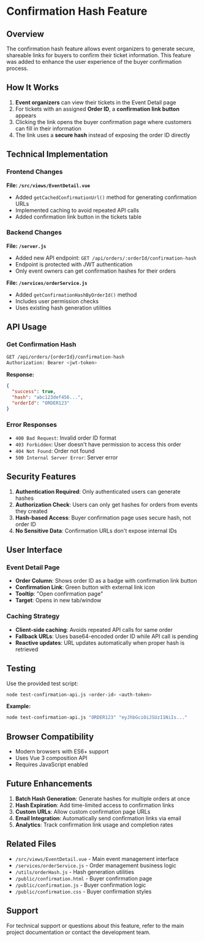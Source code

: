 # Confirmation Hash Feature

## Overview

The confirmation hash feature allows event organizers to generate secure, shareable links for buyers to confirm their ticket information. This feature was added to enhance the user experience of the buyer confirmation process.

## How It Works

1. **Event organizers** can view their tickets in the Event Detail page
2. For tickets with an assigned **Order ID**, a **confirmation link button** appears
3. Clicking the link opens the buyer confirmation page where customers can fill in their information
4. The link uses a **secure hash** instead of exposing the order ID directly

## Technical Implementation

### Frontend Changes

**File: `/src/views/EventDetail.vue`**

- Added `getCachedConfirmationUrl()` method for generating confirmation URLs
- Implemented caching to avoid repeated API calls
- Added confirmation link button in the tickets table

### Backend Changes

**File: `/server.js`**

- Added new API endpoint: `GET /api/orders/:orderId/confirmation-hash`
- Endpoint is protected with JWT authentication
- Only event owners can get confirmation hashes for their orders

**File: `/services/orderService.js`**

- Added `getConfirmationHashByOrderId()` method
- Includes user permission checks
- Uses existing hash generation utilities

## API Usage

### Get Confirmation Hash

```bash
GET /api/orders/{orderId}/confirmation-hash
Authorization: Bearer <jwt-token>
```

**Response:**
```json
{
  "success": true,
  "hash": "abc123def456...",
  "orderId": "ORDER123"
}
```

### Error Responses

- `400 Bad Request`: Invalid order ID format
- `403 Forbidden`: User doesn't have permission to access this order
- `404 Not Found`: Order not found
- `500 Internal Server Error`: Server error

## Security Features

1. **Authentication Required**: Only authenticated users can generate hashes
2. **Authorization Check**: Users can only get hashes for orders from events they created
3. **Hash-based Access**: Buyer confirmation page uses secure hash, not order ID
4. **No Sensitive Data**: Confirmation URLs don't expose internal IDs

## User Interface

### Event Detail Page

- **Order Column**: Shows order ID as a badge with confirmation link button
- **Confirmation Link**: Green button with external link icon
- **Tooltip**: "Open confirmation page"
- **Target**: Opens in new tab/window

### Caching Strategy

- **Client-side caching**: Avoids repeated API calls for same order
- **Fallback URLs**: Uses base64-encoded order ID while API call is pending
- **Reactive updates**: URL updates automatically when proper hash is retrieved

## Testing

Use the provided test script:

```bash
node test-confirmation-api.js <order-id> <auth-token>
```

**Example:**
```bash
node test-confirmation-api.js "ORDER123" "eyJhbGciOiJSUzI1NiIs..."
```

## Browser Compatibility

- Modern browsers with ES6+ support
- Uses Vue 3 composition API
- Requires JavaScript enabled

## Future Enhancements

1. **Batch Hash Generation**: Generate hashes for multiple orders at once
2. **Hash Expiration**: Add time-limited access to confirmation links
3. **Custom URLs**: Allow custom confirmation page URLs
4. **Email Integration**: Automatically send confirmation links via email
5. **Analytics**: Track confirmation link usage and completion rates

## Related Files

- `/src/views/EventDetail.vue` - Main event management interface
- `/services/orderService.js` - Order management business logic
- `/utils/orderHash.js` - Hash generation utilities
- `/public/confirmation.html` - Buyer confirmation page
- `/public/confirmation.js` - Buyer confirmation logic
- `/public/confirmation.css` - Buyer confirmation styles

## Support

For technical support or questions about this feature, refer to the main project documentation or contact the development team.